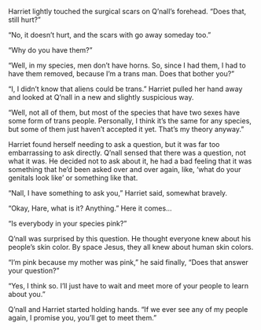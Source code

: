 Harriet lightly touched the surgical scars on Q’nall’s forehead. “Does
that, still hurt?”

“No, it doesn’t hurt, and the scars with go away someday too.”

“Why do you have them?”

“Well, in my species, men don’t have horns. So, since I had them, I had
to have them removed, because I’m a trans man. Does that bother you?”

“I, I didn’t know that aliens could be trans.” Harriet pulled her hand
away and looked at Q’nall in a new and slightly suspicious way.

“Well, not all of them, but most of the species that have two sexes have
some form of trans people. Personally, I think it’s the same for any
species, but some of them just haven’t accepted it yet. That’s my theory
anyway.”

Harriet found herself needing to ask a question, but it was far too
embarrassing to ask directly. Q’nall sensed that there was a question,
not what it was. He decided not to ask about it, he had a bad feeling
that it was something that he’d been asked over and over again, like,
‘what do your genitals look like’ or something like that.

“Nall, I have something to ask you,” Harriet said, somewhat bravely.

“Okay, Hare, what is it? Anything.” Here it comes…

“Is everybody in your species pink?”

Q’nall was surprised by this question. He thought everyone knew about
his people’s skin color. By space Jesus, they all knew about human skin
colors.

“I’m pink because my mother was pink,” he said finally, “Does that
answer your question?”

“Yes, I think so. I’ll just have to wait and meet more of your people to
learn about you.”

Q’nall and Harriet started holding hands. “If we ever see any of my
people again, I promise you, you’ll get to meet them.”
